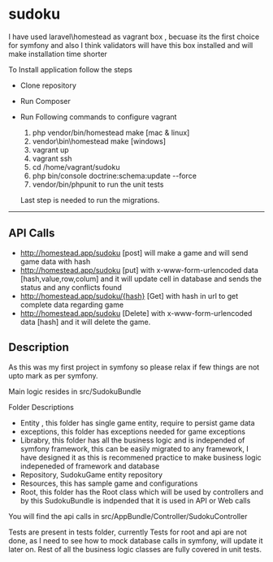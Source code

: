 sudoku
======

I have used laravel\homestead as vagrant box , becuase its the first choice for symfony and also I think validators will have this box installed and will make installation time shorter

To Install application follow the steps

- Clone repository
- Run Composer
- Run Following commands to configure vagrant
    1. php vendor/bin/homestead make [mac & linux]
    2. vendor\\bin\\homestead make [windows]
    3. vagrant up
    4. vagrant ssh
    5. cd  /home/vagrant/sudoku
    6. php bin/console doctrine:schema:update --force 
    7. vendor/bin/phpunit to run the unit tests
    
    Last step is needed to run the migrations.
    
    
 -------------------------------
 
 API Calls
 -
 
 - http://homestead.app/sudoku [post] will make a game and will send game data with hash
 - http://homestead.app/sudoku [put] with x-www-form-urlencoded data [hash,value,row,colum] and it will update cell in database and sends the status and any conflicts found
 - http://homestead.app/sudoku/{hash} [Get] with hash in url to get complete data regarding game
 - http://homestead.app/sudoku [Delete] with x-www-form-urlencoded data [hash] and it will delete the game.
    
Description
-
As this was my first project in symfony so please relax if few things are not upto mark as per symfony.

Main logic resides in src/SudokuBundle

Folder Descriptions

- Entity , this folder has single game entity, require to persist game data
- exceptions, this folder has exceptions needed for game exceptions
- Librabry, this folder has all the business logic and is independed of symfony framework, this can be easily migrated to any framework, I have designed it as this is recommened practice to make business logic indepeneded of framework and database
- Repository, SudokuGame entity repository
- Resources, this has sample game and configurations
- Root, this folder has the Root class which will be used by controllers and by this SudokuBundle is indpended that it is used in API or Web calls


You will find the api calls in src/AppBundle/Controller/SudokuController


Tests are present in tests folder, currently Tests for root and api are not done, as I need to see how to mock database calls in symfony, will update it later on. Rest of all the business logic classes are fully covered in unit tests.



    
        
        
